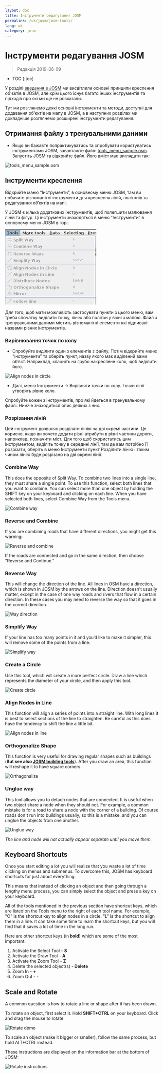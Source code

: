 ```yaml
---
layout: doc
title: Інструменти редагування JOSM
permalink: /uk/josm/josm-tools/
lang: uk
category: josm
---
```


Інструменти редагування JOSM
==================

> Редакція 2019-06-09  

- TOC
{:toc}

У розділі [введення в JOSM](/uk/josm/start-josm/) ми висвітлили основні принципи креслення об'єктів в JOSM, але крім цього існує багато інших інструментів та підходів про які ми ще не розказали. 

Тут ми розглянемо деякі основні інструменти та методи, доступні для додавання об'єктів на мапу в JOSM, а в наступних розділах ми докладніше розглянемо розширені інструменти редагування.

Отримання файлу з тренувальними даними
-------------------

- Якщо ви бажаєте попрактикуватись та спробувати користуватись інструментами JOSM, завантажте файл: [tools_menu_sample.osm](/files/tools_menu_sample.osm). Запустіть JOSM та відкрийте файл. Його вміст має виглядати так:

![tools_menu_sample.osm][]

Інструменти креслення
-------------

Відкрийте маню “Інструменти”, в основному меню JOSM, там ви побачите різноманітні інструменти для креслення ліній, полігонів та редагування об’єктів на мапі.

У JOSM є кілька додаткових інструментів, щоб полегшити малювання ліній та фігур. Ці інструменти знаходяться в меню “Інструменти” в основному меню JOSM в горі.

![Tools menu][]

Для того, щоб мати можливість застосувати пункти з цього меню, вам треба спочатку виділити точку, лінію або полігон у вікні з мапою. Файл з тренувальними даними містить різноманітні елементи які підписані назвами різних інструментів. 

### Вирівнювання точок по колу  

- Спробуйте виділити один з елементів з файлу. Потім відкрийте меню “Інструменти” та оберіть пункт, назву якого має виділений вами об’єкт. Наприклад, клацніть на грубо накреслене коло, щоб виділити його.

![Align nodes in circle][]

- Далі, меню Інструменти -> Вирівняти точки по колу. Точки лінії утворять рівне коло.

Спробуйте кожен з інструментів, про які йдеться в тренувальному файлі. Нижче знаходиться опис деяких з них.

### Розрізання ліній  

Цей інструмент дозволяє розділяти лінію на дві окремі частини. Це корисно, якщо ви хочете додати різні атрибути в різні частини дороги, наприклад, позначити міст. Для того щоб скористатись цим інструментом, виділіть точку в середині лінії, там де вам потрібно її розрізати, оберіть в меню Інструменти пункт Розділити лінію і таким чином лінію буде розрізано на дві окремі лінії.


### Combine Way

This does the opposite of Split Way. To combine two lines into a single line, they must share a single point. To use this function, select both lines that you want to combine. You can select more than one object by holding the SHIFT key on your keyboard and clicking on each line. When you have selected both lines, select Combine Way from the Tools menu.

![Combine way][]


### Reverse and Combine  

If you are combining roads that have different directions, you might get this warning:

![Reverse and combine][]

If the roads are connected and go in the same direction, then choose "Reverse and Continue."


### Reverse Way

This will change the direction of the line. All lines in OSM have a direction, which is shown in JOSM by the arrows on the line. Direction doesn't usually matter, except in the case of one way roads and rivers that flow in a certain direction. In these cases you may need to reverse the way so that it goes in the correct direction.

![Way direction][]

### Simplify Way

If your line has too many points in it and you’d like to make it simpler, this will remove some of the points from a line.

![Simplify way][]


### Create a Circle

Use this tool, which will create a more perfect circle. Draw a line which represents the diameter of your circle, and then apply this tool.

![Create circle][]


### Align Nodes in Line

This function will align a series of points into a straight line.  With long lines it is best to select sections of the line to straighten.  Be careful as this does have the tendency to shift the line a little bit.

![Align nodes in line][]

### Orthogonalize Shape

This function is very useful for drawing regular shapes such as buildings (**But see also [JOSM building tools](/en/josm/josm-more-plugins/)**). After you draw an area, this function will reshape it to have square corners.

![Orthagonalize][]


### Unglue way

This tool allows you to detach nodes that are connected. It is useful when two object share a node when they should not. For example, a common mistake is for a road to share a node with the corner of a building. Of course roads don't run into buildings usually, so this is a mistake, and you can unglue the objects from one another.

![Unglue way][]

*The line and node will not actually appear separate until you move them.*

Keyboard Shortcuts
------------------

Once you start editing a lot you will realize that you waste a lot of time clicking on menus and submenus. To overcome this, JOSM has keyboard shortcuts for just about everything.

This means that instead of clicking an object and then going through a lengthy menu process, you can simply select the object and press a key on your keyboard.

All of the tools mentioned in the previous section have shortcut keys, which are listed on the Tools menu to the right of each tool name. For example, "O" is the
shortcut key to align nodes in a circle. "L" is the shortcut to align them in a line. It can take some time to learn the shortcut keys, but you will find that it saves
a lot of time in the long run.

Here are other shortcut keys (in **bold**) which are some of the most important.

1.  Activate the Select Tool - **S**
2.  Activate the Draw Tool - **A**
3.  Activate the Zoom Tool - **Z**
4.  Delete the selected object(s) - **Delete**
5.  Zoom In - **+**
6.  Zoom Out - **-**


Scale and Rotate
----------------

A common question is how to rotate a line or shape after it has been drawn.

To rotate an object, first select it. Hold **SHIFT+CTRL** on your keyboard. Click and drag the mouse to rotate.

![Rotate demo][]

To scale an object (make it bigger or smaller), follow the same process, but hold ALT+CTRL instead.

These instructions are displayed on the information bar at the bottom of JOSM:

![Rotate instructions][]




[tools_menu_sample.osm]: /images/josm/tools-menu-sample-file.png
[Tools menu]: /images/josm/tools-menu.png
[Align nodes in circle]: /images/josm/align-nodes-in-circle.png
[Combine way]: /images/josm/combine-way.png
[Reverse and combine]: /images/josm/reverse-and-combine.png
[Way direction]: /images/josm/way-direction.png
[Simplify way]: /images/josm/simplify-way.png
[Create circle]: /images/josm/create-circle.png
[Align nodes in line]: /images/josm/align-nodes-in-line.png
[Orthagonalize]: /images/josm/orthagonalize.png
[Unglue way]: /images/josm/unglue-way.png
[Keyboard S]: /images/josm/keyboard-s.png
[Keyboard A]: /images/josm/keyboard-a.png
[Keyboard Z]: /images/josm/keyboard-z.png
[Keyboard Del]: /images/josm/keyboard-del.png
[Keyboard plus]: /images/josm/keyboard-plus.png
[Keyboard minus]: /images/josm/keyboard-minus.png
[Rotate demo]: /images/josm/rotate-demo.png
[Rotate instructions]: /images/josm/rotate-instructions.png